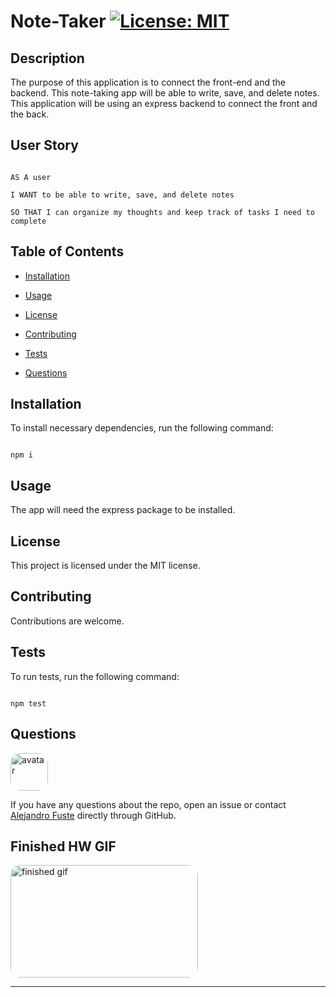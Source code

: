 
# Note-Taker [![License: MIT](https://img.shields.io/badge/License-MIT-blue.svg)](https://opensource.org/licenses/MIT)


## Description 

The purpose of this application is to connect the front-end and the backend. This note-taking app will be able to write, save, and delete notes. This application will be using an express backend to connect the front and the back.  

## User Story

```

AS A user

I WANT to be able to write, save, and delete notes

SO THAT I can organize my thoughts and keep track of tasks I need to complete

```

## Table of Contents

* [Installation](#installation)

* [Usage](#usage)

* [License](#license)

* [Contributing](#contributing)

* [Tests](#tests)

* [Questions](#questions)

## Installation

To install necessary dependencies, run the following command:

```

npm i

```

## Usage

The app will need the express package to be installed.

## License

This project is licensed under the MIT license.

## Contributing

Contributions are welcome.

## Tests 

To run tests, run the following command:

```

npm test

```

## Questions

<img src="https://avatars2.githubusercontent.com/u/48495840?v=4" alt="avatar" style="border-radius: 16px" width="60"/>

If you have any questions about the repo, open an issue or contact [Alejandro Fuste](https://github.com/ZepCap) directly through GitHub.


## Finished HW GIF

<img src="./develop/public/assets/images/noteTakerGif.gif" alt="finished gif" style="border-radius: 16px" width="300" height="180"/>

- - - 